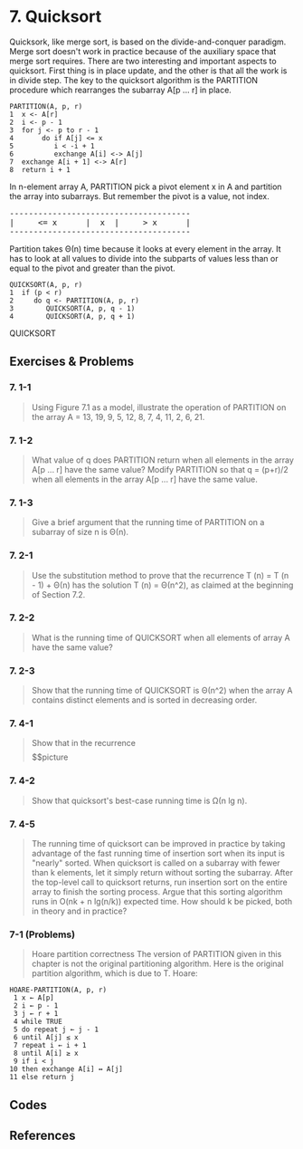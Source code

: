 
# 7. Quicksort

  Quicksork, like merge sort, is based on the divide-and-conquer paradigm. Merge sort doesn't work in practice because of the auxiliary space that merge sort requires. There are two interesting and important aspects to quicksort. First thing is in place update, and the other is that all the work is in divide step. The key to the quicksort algorithm is the PARTITION procedure which rearranges the subarray A[p ... r] in place.  
  ```
  PARTITION(A, p, r)
  1  x <- A[r]
  2  i <- p - 1
  3  for j <- p to r - 1 
  4       do if A[j] <= x
  5          i < -i + 1
  6          exchange A[i] <-> A[j]
  7  exchange A[i + 1] <-> A[r]
  8  return i + 1
  ```
In n-element array A, PARTITION pick a pivot element x in A and partition the array into subarrays. But remember the pivot is a value, not index.  
<pre>
--------------------------------------
|     <= x      |  x  |     > x      |
--------------------------------------
</pre>
Partition takes Θ(n) time because it looks at every element in the array. It has to look at all values to divide into the subparts of values less than or equal to the pivot and greater than the pivot.  
  ```
  QUICKSORT(A, p, r)
  1  if (p < r)
  2     do q <- PARTITION(A, p, r)
  3        QUICKSORT(A, p, q - 1)
  4        QUICKSORT(A, p, q + 1)
  ```

QUICKSORT 


## Exercises & Problems

### 7. 1-1 
> Using Figure 7.1 as a model, illustrate the operation of PARTITION on the array A = 13, 19, 9, 5, 12, 8, 7, 4, 11, 2, 6, 21.

### 7. 1-2 
> What value of q does PARTITION return when all elements in the array A[p ... r] have the same value? Modify PARTITION so that q = (p+r)/2 when all elements in the array A[p ... r] have the same value. 

### 7. 1-3 
> Give a brief argument that the running time of PARTITION on a subarray of size n is Θ(n). 

### 7. 2-1 
> Use the substitution method to prove that the recurrence T (n) = T (n - 1) + Θ(n) has the solution T (n) = Θ(n^2), as claimed at the beginning of Section 7.2.

### 7. 2-2 
> What is the running time of QUICKSORT when all elements of array A have the same value? 

### 7. 2-3 
> Show that the running time of QUICKSORT is Θ(n^2) when the array A contains distinct elements and is sorted in decreasing order.

### 7. 4-1 
> Show that in the recurrence $$$$$$$$$$picture

### 7. 4-2 
> Show that quicksort's best-case running time is Ω(n lg n).

### 7. 4-5 
> The running time of quicksort can be improved in practice by taking advantage of the fast running time of insertion sort when its input is "nearly" sorted. When quicksort is called on a subarray with fewer than k elements, let it simply return without sorting the subarray. After the top-level call to quicksort returns, run insertion sort on the entire array to finish the sorting process. Argue that this sorting algorithm runs in O(nk + n lg(n/k)) expected time. How should k be picked, both in theory and in practice?

### 7-1 (Problems)
> Hoare partition correctness 
> The version of PARTITION given in this chapter is not the original partitioning algorithm. Here is the original partition algorithm, which is due to T. Hoare:
  ```
  HOARE-PARTITION(A, p, r) 
   1 x ← A[p] 
   2 i ← p - 1 
   3 j ← r + 1 
   4 while TRUE 
   5 do repeat j ← j - 1 
   6 until A[j] ≤ x
   7 repeat i ← i + 1 
   8 until A[i] ≥ x
   9 if i < j
  10 then exchange A[i] ↔ A[j] 
  11 else return j
  ```



## Codes

## References
